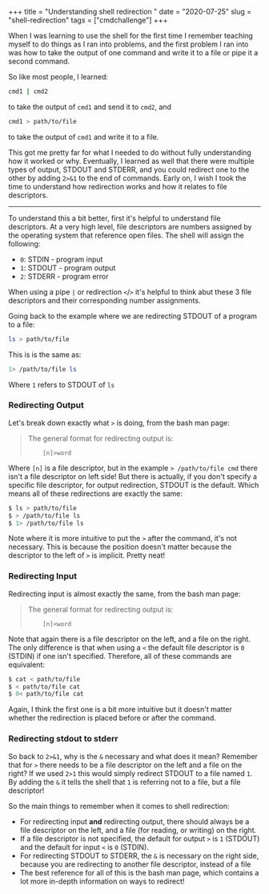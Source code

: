 +++
title = "Understanding shell redirection "
date = "2020-07-25"
slug = "shell-redirection"
tags = ["cmdchallenge"]
+++

When I was learning to use the shell for the first time I remember teaching myself to do things as I ran into problems, and the first problem I ran into was how to take the output of one command and write it to a file or pipe it a second command.

So like most people, I learned:

```bash
cmd1 | cmd2
```

to take the output of `cmd1` and send it to `cmd2`, and

```bash
cmd1 > path/to/file
```

to take the output of `cmd1` and write it to a file.


This got me pretty far for what I needed to do without fully understanding how it worked or why. Eventually, I learned as well that there were multiple types of output, STDOUT and STDERR, and you could redirect one to the other by adding `2>&1` to the end of commands. Early on, I wish I took the time to understand how redirection works and how it relates to file descriptors.

---

To understand this a bit better, first it's helpful to understand file descriptors. At a very high level, file descriptors are numbers assigned by the operating system that reference open files. The shell will assign the following:

* `0`: STDIN - program input
* `1`: STDOUT - program output
* `2`: STDERR - program error

When using a pipe `|` or redirection `<`/`>` it's helpful to think abut these 3 file descriptors and their corresponding number assignments.


Going back to the example where we are redirecting STDOUT of a program to a file:

```bash
ls > path/to/file
```

This is is the same as:

```bash
1> /path/to/file ls
```

Where `1` refers to STDOUT of `ls`

### Redirecting Output

Let's break down exactly what `>` is doing, from the bash man page:

> The general format for redirecting output is:
>
>         [n]>word

Where `[n]` is a file descriptor, but in the example `> /path/to/file cmd` there isn't a file descriptor on left side! But there is actually, if you don't specify a specific file descriptor, for output redirection, STDOUT is the default. Which means all of these redirections are exactly the same:

```bash
$ ls > path/to/file
$ > /path/to/file ls
$ 1> /path/to/file ls
```

Note where it is more intuitive to put the `>` after the command, it's not necessary. This is because the position doesn't matter because the descriptor to the left of `>` is implicit. Pretty neat!

### Redirecting Input

Redirecting input is almost exactly the same, from the bash man page:

> The general format for redirecting output is:
>
>         [n]<word


Note that again there is a file descriptor on the left, and a file on the right. The only difference is that when using a `<` the default file descriptor is `0` (STDIN) if one isn't specified. Therefore, all of these commands are equivalent:

```bash
$ cat < path/to/file
$ < path/to/file cat
$ 0< path/to/file cat
```

Again, I think the first one is a bit more intuitive but it doesn't matter whether the redirection is placed before or after the command.

### Redirecting stdout to stderr

So back to `2>&1`, why is the `&` necessary and what does it mean? Remember that for `>` there needs to be a file descriptor on the left and a file on the right? If we used `2>1` this would simply redirect STDOUT to a file named `1`. By adding the `&` it tells the shell that `1` is referring not to a file, but a file descriptor!

So the main things to remember when it comes to shell redirection:

* For redirecting input **and** redirecting output, there should always be a file descriptor on the left, and a file (for reading, or writing) on the right.
* If a file descriptor is not specified, the default for output `>` is `1` (STDOUT) and the default for input `<` is `0` (STDIN).
* For redirecting STDOUT to STDERR, the `&` is necessary on the right side, because you are redirecting to another file descriptor, instead of a file
* The best reference for all of this is the bash man page, which contains a lot more in-depth information on ways to redirect!
